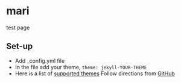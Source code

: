 # mari

test page

## Set-up 
- Add _config.yml file
- In the file add your theme, ```theme: jekyll-YOUR-THEME```
- Here is a list of [supported themes](https://pages.github.com/themes/)
Follow directions from [GitHub](https://docs.github.com/en/pages/setting-up-a-github-pages-site-with-jekyll/adding-a-theme-to-your-github-pages-site-using-jekyll)